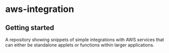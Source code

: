# aws-integration



## Getting started

A repository showing snippets of simple integrations with AWS services that can either be standalone applets or functions within larger applications.
